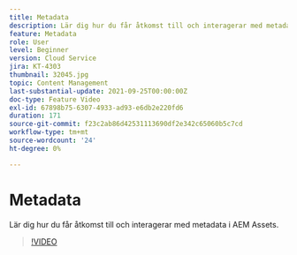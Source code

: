 ```yaml
---
title: Metadata
description: Lär dig hur du får åtkomst till och interagerar med metadata i AEM Assets.
feature: Metadata
role: User
level: Beginner
version: Cloud Service
jira: KT-4303
thumbnail: 32045.jpg
topic: Content Management
last-substantial-update: 2021-09-25T00:00:00Z
doc-type: Feature Video
exl-id: 67898b75-6307-4933-ad93-e6db2e220fd6
duration: 171
source-git-commit: f23c2ab86d42531113690df2e342c65060b5c7cd
workflow-type: tm+mt
source-wordcount: '24'
ht-degree: 0%

---
```


# Metadata

Lär dig hur du får åtkomst till och interagerar med metadata i AEM Assets.

>[!VIDEO](https://video.tv.adobe.com/v/32045?quality=12&learn=on)
